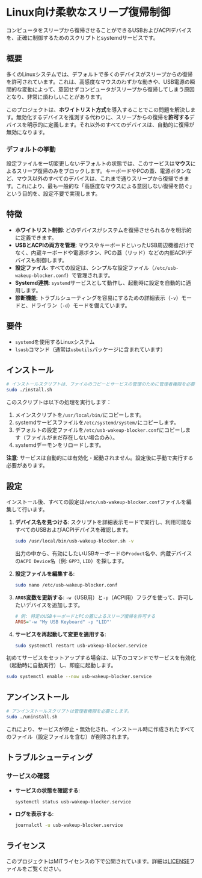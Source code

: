 # Linux向け柔軟なスリープ復帰制御

コンピュータをスリープから復帰させることができるUSBおよびACPIデバイスを、正確に制御するためのスクリプトとsystemdサービスです。

## 概要

多くのLinuxシステムでは、デフォルトで多くのデバイスがスリープからの復帰を許可されています。これは、高感度なマウスのわずかな動きや、USB電源の瞬間的な変動によって、意図せずコンピュータがスリープから復帰してしまう原因となり、非常に煩わしいことがあります。

このプロジェクトは、**ホワイトリスト方式**を導入することでこの問題を解決します。無効化するデバイスを推測する代わりに、スリープからの復帰を**許可する**デバイスを明示的に定義します。それ以外のすべてのデバイスは、自動的に復帰が無効になります。

### デフォルトの挙動

設定ファイルを一切変更しないデフォルトの状態では、このサービスは**マウス**によるスリープ復帰のみをブロックします。キーボードやPCの蓋、電源ボタンなど、マウス以外のすべてのデバイスは、これまで通りスリープから復帰できます。これにより、最も一般的な「高感度なマウスによる意図しない復帰を防ぐ」という目的を、設定不要で実現します。

## 特徴

- **ホワイトリスト制御**: どのデバイスがシステムを復帰させられるかを明示的に定義できます。
- **USBとACPIの両方を管理**: マウスやキーボードといったUSB周辺機器だけでなく、内蔵キーボードや電源ボタン、PCの蓋（リッド）などの内部ACPIデバイスも制御します。
- **設定ファイル**: すべての設定は、シンプルな設定ファイル（`/etc/usb-wakeup-blocker.conf`）で管理されます。
- **Systemd連携**: `systemd`サービスとして動作し、起動時に設定を自動的に適用します。
- **診断機能**: トラブルシューティングを容易にするための詳細表示（`-v`）モードと、ドライラン（`-d`）モードを備えています。

## 要件

- `systemd`を使用するLinuxシステム
- `lsusb`コマンド（通常は`usbutils`パッケージに含まれています）

## インストール

```bash
# インストールスクリプトは、ファイルのコピーとサービスの管理のために管理者権限を必要とします。
sudo ./install.sh
```

このスクリプトは以下の処理を実行します：
1.  メインスクリプトを`/usr/local/bin/`にコピーします。
2.  systemdサービスファイルを`/etc/systemd/system/`にコピーします。
3.  デフォルトの設定ファイルを`/etc/usb-wakeup-blocker.conf`にコピーします（ファイルがまだ存在しない場合のみ）。
4.  systemdデーモンをリロードします。

**注意**: サービスは自動的には有効化・起動されません。設定後に手動で実行する必要があります。

## 設定

インストール後、すべての設定は`/etc/usb-wakeup-blocker.conf`ファイルを編集して行います。

1.  **デバイス名を見つける**: スクリプトを詳細表示モードで実行し、利用可能なすべてのUSBおよびACPIデバイスを確認します。
    ```bash
    sudo /usr/local/bin/usb-wakeup-blocker.sh -v
    ```
    出力の中から、有効にしたいUSBキーボードの`Product`名や、内蔵デバイスの`ACPI Device`名（例: `GPP3`, `LID`）を探します。

2.  **設定ファイルを編集する**:
    ```bash
    sudo nano /etc/usb-wakeup-blocker.conf
    ```

3.  **`ARGS`変数を更新する**: `-w`（USB用）と`-p`（ACPI用）フラグを使って、許可したいデバイスを追加します。
    ```ini
    # 例: 特定のUSBキーボードとPCの蓋によるスリープ復帰を許可する
    ARGS='-w "My USB Keyboard" -p "LID"'
    ```

4.  **サービスを再起動して変更を適用する**:
    ```bash
    sudo systemctl restart usb-wakeup-blocker.service
    ```

初めてサービスをセットアップする場合は、以下のコマンドでサービスを有効化（起動時に自動実行）し、即座に起動します。
```bash
sudo systemctl enable --now usb-wakeup-blocker.service
```

## アンインストール

```bash
# アンインストールスクリプトは管理者権限を必要とします。
sudo ./uninstall.sh
```

これにより、サービスが停止・無効化され、インストール時に作成されたすべてのファイル（設定ファイルを含む）が削除されます。

## トラブルシューティング

### サービスの確認

*   **サービスの状態を確認する**:
    ```bash
    systemctl status usb-wakeup-blocker.service
    ```
*   **ログを表示する**:
    ```bash
    journalctl -u usb-wakeup-blocker.service
    ```

## ライセンス

このプロジェクトはMITライセンスの下で公開されています。詳細は[LICENSE](LICENSE)ファイルをご覧ください。